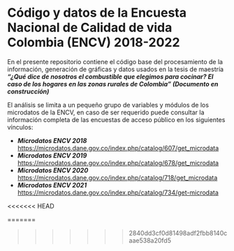 # Código y datos de la Encuesta Nacional de Calidad de vida Colombia (ENCV) 2018-2022

En el presente repositorio contiene el código base del procesamiento de la información, generación de gráficas y datos  usados en la tesis de maestría  ___“¿Qué dice de nosotros el combustible que elegimos para cocinar? El caso de los hogares en las zonas rurales de Colombia” (Documento en construcción)___ 

El análisis se limita a un pequeño grupo de variables y módulos de los microdatos de la ENCV, en caso de ser requerido puede consultar la información completa de las encuestas de acceso público en los siguientes vínculos:

- ***Microdatos ENCV 2018*** https://microdatos.dane.gov.co/index.php/catalog/607/get_microdata
- ***Microdatos ENCV 2019*** https://microdatos.dane.gov.co/index.php/catalog/678/get_microdata 
- ***Microdatos ENCV 2020*** https://microdatos.dane.gov.co/index.php/catalog/718/get_microdata
- ***Microdatos ENCV 2021*** https://microdatos.dane.gov.co/index.php/catalog/734/get-microdata

<<<<<<< HEAD


=======
>>>>>>> 2840dd3cf0d81498adf2fbb8140caae538a20fd5
